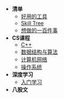 * **清单**
    * [好用的工具](Other/README)
    * [Skill Tree](Other/skilltree)
    * [想做的一百件事](Other/todolist)
* **CS课程**
    * [C++](Note/00C++/README)
    * [数据结构与算法](Note/01DS/README)
    * [计算机网络](Note/01DS/README)
    * [操作系统](Note/01OS/README)
* **深度学习**
    * [入门学习](Note/00DL/README)
* **八股文**